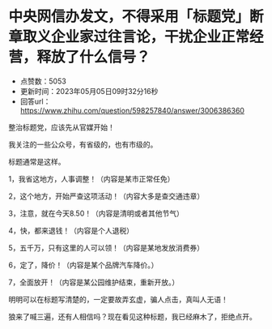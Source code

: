 # 中央网信办发文，不得采用「标题党」断章取义企业家过往言论，干扰企业正常经营，释放了什么信号？
- 点赞数：5053
- 更新时间：2023年05月05日09时32分16秒
- 回答url：https://www.zhihu.com/question/598257840/answer/3006386360
<body>
 <p data-pid="5e6ljmkz">整治标题党，应该先从官媒开始！</p>
 <p data-pid="mHI2H_bO">我关注的一些公众号，有省级的，也有市级的。</p>
 <p data-pid="g24A7B84">标题通常是这样。</p>
 <p data-pid="9yVFgPGU">1，我省这地方，人事调整！（内容是某市正常任免）</p>
 <p data-pid="xkrRTGXr">2，这个地方，开始严查这项活动！（内容大多是查交通违章）</p>
 <p data-pid="narA74SN">3，注意，就在今天8.50！（内容是清明或者其他节气）</p>
 <p data-pid="e0Zld3mt">4，快，都来退钱！（内容是个人退税）</p>
 <p data-pid="ZZfh0tLD">5，五千万，只有这里的人可以领！（内容是某地发放消费券）</p>
 <p data-pid="babxZ8IB">6，定了，降价！（内容是某个品牌汽车降价。）</p>
 <p data-pid="tFcoaaYy">7，全面放开！（内容是某公园维护结束，重新开放。）</p>
 <p data-pid="mu8KgqwS">明明可以在标题写清楚的，一定要故弄玄虚，骗人点击，真叫人无语！</p>
 <p data-pid="2MII8_ie">狼来了喊三遍，还有人相信吗？现在看见这种标题，我已经麻木了，拒绝点开。</p>
 <p></p>
</body>